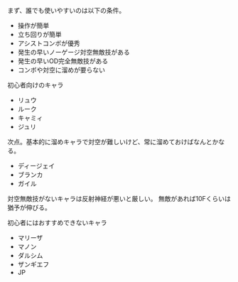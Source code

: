 まず、誰でも使いやすいのは以下の条件。

- 操作が簡単
- 立ち回りが簡単
- アシストコンボが優秀
- 発生の早いノーゲージ対空無敵技がある
- 発生の早いOD完全無敵技がある
- コンボや対空に溜めが要らない

初心者向けのキャラ

- リュウ
- ルーク
- キャミィ
- ジュリ

次点。基本的に溜めキャラで対空が難しいけど、常に溜めておけばなんとかなる。

- ディージェイ
- ブランカ
- ガイル

対空無敵技がないキャラは反射神経が悪いと厳しい。
無敵があれば10Fくらいは猶予が伸びる。

初心者にはおすすめできないキャラ

- マリーザ
- マノン
- ダルシム
- ザンギエフ
- JP
